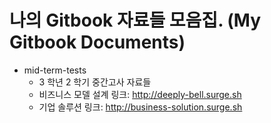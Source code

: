 # 나의 Gitbook 자료들 모음집. (My Gitbook Documents)

- mid-term-tests
  - 3 학년 2 학기 중간고사 자료들
  - 비즈니스 모델 설계 링크: http://deeply-bell.surge.sh
  - 기업 솔루션 링크: http://business-solution.surge.sh
